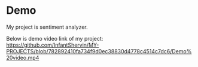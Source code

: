 # Demo
My project is sentiment analyzer.

Below is demo video link of my project:
https://github.com/InfantShervin/MY-PROJECTS/blob/782892410fa734f9d0ec38830d4778c4514c7dc6/Demo%20video.mp4
